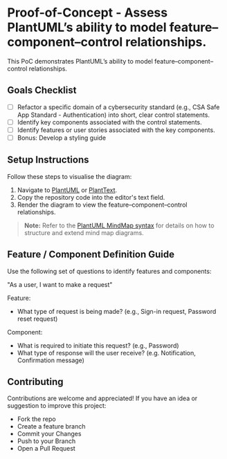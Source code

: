 # Proof-of-Concept - Assess PlantUML’s ability to model feature–component–control relationships.

This PoC demonstrates PlantUML’s ability to model feature–component–control relationships.

## Goals Checklist

- [ ] Refactor a specific domain of a cybersecurity standard (e.g., CSA Safe App Standard - Authentication) into short, clear control statements.
- [ ] Identify key components associated with the control statements.
- [ ] Identify features or user stories associated with the key components.
- [ ] Bonus: Develop a styling guide

## Setup Instructions

Follow these steps to visualise the diagram:

1. Navigate to [PlantUML](https://plantuml.com/) or [PlantText](https://www.planttext.com/).
2. Copy the repository code into the editor's text field.
3. Render the diagram to view the feature–component–control relationships.

> **Note:** Refer to the [PlantUML MindMap syntax](https://plantuml.com/mindmap-diagram) for details on how to structure and extend mind map diagrams.

## Feature / Component Definition Guide 

Use the following set of questions to identify features and components:

"As a user, I want to make a request"

Feature: 
- What type of request is being made? (e.g., Sign-in request, Password reset request)

Component:
- What is required to initiate this request? (e.g., Password)
- What type of response will the user receive? (e.g. Notification, Confirmation message)

## Contributing

Contributions are welcome and appreciated! If you have an idea or suggestion to improve this project:
- Fork the repo
- Create a feature branch
- Commit your Changes
- Push to your Branch
- Open a Pull Request
